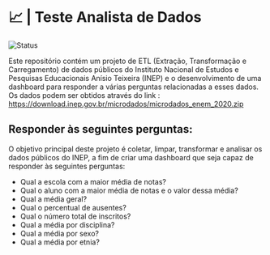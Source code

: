# 📈 | Teste Analista de Dados
![Status](https://img.shields.io/badge/Status-Em_desenvolvimento-abf285.svg)

Este repositório contém um projeto de ETL (Extração, Transformação e Carregamento) de dados públicos do Instituto Nacional de Estudos e Pesquisas Educacionais Anísio Teixeira (INEP) e o desenvolvimento de uma dashboard para responder a várias perguntas relacionadas a esses dados.
Os dados podem ser obtidos através do link :
https://download.inep.gov.br/microdados/microdados_enem_2020.zip

## Responder às seguintes perguntas:
O objetivo principal deste projeto é coletar, limpar, transformar e analisar os dados públicos do INEP, a fim de criar uma dashboard que seja capaz de responder às seguintes perguntas:

- Qual a escola com a maior média de notas?
- Qual o aluno com a maior média de notas e o valor dessa média?
- Qual a média geral?
- Qual o percentual de ausentes?
- Qual o número total de inscritos?
- Qual a média por disciplina?
- Qual a média por sexo?
- Qual a média por etnia?

